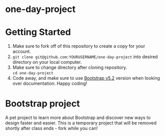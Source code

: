 # one-day-project
# Getting Started
1. Make sure to fork off of this repository to create a copy for your account.
2. `git clone git@github.com:YOURUSERNAME/one-day-project` into desired directory on your local computer.
3. Make sure to change directory after cloning repository.<br>
    `cd one-day-project`
4. Code away, and make sure to use [Bootstrap v5.2](https://getbootstrap.com/docs/5.2/getting-started/introduction/) version when looking over documentation. Happy coding!

# Bootstrap project
A pet project to learn more about Bootstrap and discover new ways to design faster and easier. This is a temporary project that will be removed shortly after class ends - fork while you can!
